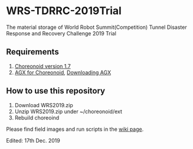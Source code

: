 # WRS-TDRRC-2019Trial
The material storage of World Robot Summit(Competition) Tunnel Disaster Response and Recovery Challenge 2019 Trial 

## Requirements  

  1. [Choreonoid version 1.7](https://choreonoid.org/en/manuals/1.7/index.html)  
  2. [AGX for Choreonoid](https://choreonoid.org/en/manuals/latest/agxdynamics/index.html), [Downloading AGX](https://www.algoryx.se/download/?id=1887)  

## How to use this repository

  1. Download WRS2019.zip  
  2. Unzip WRS2019.zip under ~/choreonoid/ext  
  3. Rebuild choreoind  

Please find field images and run scripts in the [wiki page](https://github.com/WRS-TDRRC/WRS-TDRRC-2019Trial/wiki).  

Edited: 17th Dec. 2019
